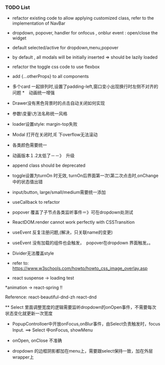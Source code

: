 ### TODO List
* refactor existing code to allow applying customized class, 
refer to the implementation of NavBar    
 
 * dropdown, popover, handler for onfocus , onblur event :  open/close the widget
 * default selected/active for dropdown,menu,popover
 * by default , all modals will be initially inserted => should be lazily loaded 
 * refactor the toggle css code to use flexbox 
 * add {...otherProps} to all components
 * 多个card 一起排列时,设置了padding-left,窗口变小出现换行时左侧不对齐的问题
 *　动画统一增强
 * Drawer没有黑色背景时的点击自动关闭如何实现
 * 参数\变量\方法名称统一风格
 * loader设置style: margin-top失败
 * Modal 打开在关闭时,IE 下overflow无法滚动
 * 各类颜色需要统一
 * 动画版本１.2太低了－－》　升级
 * append class should be deprecated
 * toggle设置为turnOn 时无效, turnOn后界面第一次\第二次点击时,onChange中的状态值出错
 * input/button, large/small/medium需要统一添加
 * useCallback to refactor
 * popover 覆盖了子节点各类监听事件＝》可在dropdown处测试
 *  ReactDOM.render cannot work perfectly with CSSTransition
 * useEvent 反复注册问题,(解决，只关联name的变更)
 * useEvent 没有加载的组件也会触发，　popover在dropdown 界面触发。。
 * Divider无法覆盖style
 
 * refer to: https://www.w3schools.com/howto/howto_css_image_overlay.asp
 * react suspense -> loading test
 
 
 *animation -> react-spring  !!
 
 Reference:
 react-beautiful-dnd-zh
 react-dnd
 
 ** Select 里面调整宽度的逻辑需要监听dropdown的onOpen事件，不需要每次状态变化就更新一次宽度
 * PopupControlloer中开放onFocus,onBlur事件，由Select负责触发时，focus Input. ==> Select 中onFocus, showMenu
 * onOpen, onClose 不准确
 
* dropdown 的边框阴影都加在menu上，需要跟select保持一致，加在外层wrapper上
